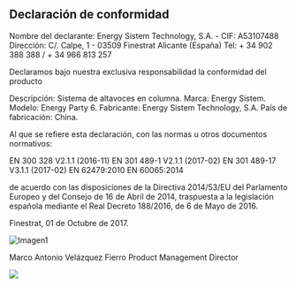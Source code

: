 ## Declaración de conformidad

Nombre del declarante: Energy Sistem Technology, S.A. - CIF: A53107488
Dirección: C/. Calpe, 1 - 03509 Finestrat Alicante (España)
Tel: + 34 902 388 388  / + 34 966 813 257

Declaramos bajo nuestra exclusiva responsabilidad la conformidad del producto

Descripción: Sistema de altavoces en columna.
Marca: Energy Sistem. 
Modelo: Energy Party 6.
Fabricante: Energy Sistem Technology, S.A. 
País de fabricación: China.

Al que se refiere esta declaración, con las normas u otros documentos normativos:

EN 300 328 V2.1.1 (2016-11)
EN 301 489-1 V2.1.1 (2017-02) 
EN 301 489-17 V3.1.1 (2017-02) 
EN 62479:2010
EN 60065:2014

de acuerdo con las disposiciones de la Directiva 2014/53/EU del Parlamento Europeo y del Consejo de 16 de Abril de 2014, traspuesta a la legislación española mediante el Real Decreto 188/2016, de 6 de Mayo de 2016.

Finestrat, 01 de Octubre de 2017.

![Imagen1](http://static.energysistem.com/images/manuals/42833/5915cdf54910a.jpg)

Marco Antonio Velázquez Fierro
Product Management Director

![](http://static.energysistem.com/images/manuals/39052/54887c2a4f567.jpg)
